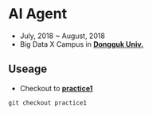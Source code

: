 # AI Agent

- July, 2018 ~ August, 2018
- Big Data X Campus in [**Dongguk Univ.**](http://www.dongguk.edu/mbs/kr/index.jsp)

## Useage

- Checkout to [**practice1**](https://github.com/spb829/AI-Agent/tree/practice1)

```
git checkout practice1
```